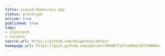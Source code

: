 ```yaml
---
title: Liquid Democracy app
status: prototype
active: true
published: true
tags:
- civictech
- toronto
source_url: https://github.com/dougestey/adroit
homepage_url: https://gist.github.com/patcon/70948ffa1fce89ec29f39886ecbbf6c9
---
```


